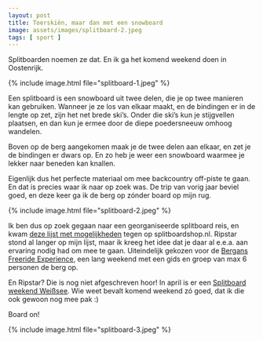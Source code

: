```yaml
---
layout: post
title: Toerskiën, maar dan met een snowboard
image: assets/images/splitboard-2.jpeg
tags: [ sport ]
---
```


Splitboarden noemen ze dat. En ik ga het komend weekend doen in Oostenrijk.

{% include image.html file="splitboard-1.jpeg" %}

Een splitboard is een snowboard uit twee delen, die je op twee manieren kan gebruiken. Wanneer je ze los van elkaar maakt, en de bindingen er in de lengte op zet, zijn het net brede ski’s. Onder die ski’s kun je stijgvellen plaatsen, en dan kun je ermee door de diepe poedersneeuw omhoog wandelen.

Boven op de berg aangekomen maak je de twee delen aan elkaar, en zet je de bindingen er dwars op. En zo heb je weer een snowboard waarmee je lekker naar beneden kan knallen.

Eigenlijk dus het perfecte materiaal om mee backcountry off-piste te gaan. En dat is precies waar ik naar op zoek was. De trip van vorig jaar beviel goed, en deze keer ga ik de berg op zónder board op mijn rug.

{% include image.html file="splitboard-2.jpeg" %}

Ik ben dus op zoek gegaan naar een georganiseerde splitboard reis, en kwam [deze lijst met mogelijkheden](http://splitboardshop.nl/gidsen-reizen-en-cursussen/) tegen op splitboardshop.nl. Ripstar stond al langer op mijn lijst, maar ik kreeg het idee dat je daar al e.e.a. aan ervaring nodig had om mee te gaan. Uiteindelijk gekozen voor de [Bergans Freeride Experience](https://www.bergansfreerideexperience.nl/), een lang weekend met een gids en groep van max 6 personen de berg op.

En Ripstar? Die is nog niet afgeschreven hoor! In april is er een [Splitboard weekend Weißsee](http://ripstar.nl/snowboard/reizen/splitboard/splitboard-weekend-wei%C3%9Fsee.html). Wie weet bevalt komend weekend zó goed, dat ik die ook gewoon nog mee pak :)

Board on!

{% include image.html file="splitboard-3.jpeg" %}
